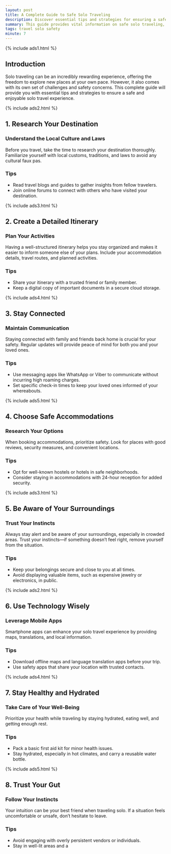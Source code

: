 ```yaml
---
layout: post
title: A Complete Guide to Safe Solo Traveling
description: Discover essential tips and strategies for ensuring a safe and enjoyable solo travel experience.
summary: This guide provides vital information on safe solo traveling, covering preparation, safety tips, and valuable resources.
tags: travel solo safety
minute: 7
---
```


{% include ads1.html %}

## Introduction

Solo traveling can be an incredibly rewarding experience, offering the freedom to explore new places at your own pace. However, it also comes with its own set of challenges and safety concerns. This complete guide will provide you with essential tips and strategies to ensure a safe and enjoyable solo travel experience.

{% include ads2.html %}

## 1. Research Your Destination

### Understand the Local Culture and Laws
Before you travel, take the time to research your destination thoroughly. Familiarize yourself with local customs, traditions, and laws to avoid any cultural faux pas.

### Tips
- Read travel blogs and guides to gather insights from fellow travelers.
- Join online forums to connect with others who have visited your destination.

{% include ads3.html %}

## 2. Create a Detailed Itinerary

### Plan Your Activities
Having a well-structured itinerary helps you stay organized and makes it easier to inform someone else of your plans. Include your accommodation details, travel routes, and planned activities.

### Tips
- Share your itinerary with a trusted friend or family member.
- Keep a digital copy of important documents in a secure cloud storage.

{% include ads4.html %}

## 3. Stay Connected

### Maintain Communication
Staying connected with family and friends back home is crucial for your safety. Regular updates will provide peace of mind for both you and your loved ones.

### Tips
- Use messaging apps like WhatsApp or Viber to communicate without incurring high roaming charges.
- Set specific check-in times to keep your loved ones informed of your whereabouts.

{% include ads5.html %}

## 4. Choose Safe Accommodations

### Research Your Options
When booking accommodations, prioritize safety. Look for places with good reviews, security measures, and convenient locations.

### Tips
- Opt for well-known hostels or hotels in safe neighborhoods.
- Consider staying in accommodations with 24-hour reception for added security.

{% include ads3.html %}

## 5. Be Aware of Your Surroundings

### Trust Your Instincts
Always stay alert and be aware of your surroundings, especially in crowded areas. Trust your instincts—if something doesn’t feel right, remove yourself from the situation.

### Tips
- Keep your belongings secure and close to you at all times.
- Avoid displaying valuable items, such as expensive jewelry or electronics, in public.

{% include ads2.html %}

## 6. Use Technology Wisely

### Leverage Mobile Apps
Smartphone apps can enhance your solo travel experience by providing maps, translations, and local information. 

### Tips
- Download offline maps and language translation apps before your trip.
- Use safety apps that share your location with trusted contacts.

{% include ads4.html %}

## 7. Stay Healthy and Hydrated

### Take Care of Your Well-Being
Prioritize your health while traveling by staying hydrated, eating well, and getting enough rest.

### Tips
- Pack a basic first aid kit for minor health issues.
- Stay hydrated, especially in hot climates, and carry a reusable water bottle.

{% include ads5.html %}

## 8. Trust Your Gut

### Follow Your Instincts
Your intuition can be your best friend when traveling solo. If a situation feels uncomfortable or unsafe, don’t hesitate to leave.

### Tips
- Avoid engaging with overly persistent vendors or individuals.
- Stay in well-lit areas and a
